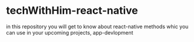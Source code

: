 # techWithHim-react-native
in this repository you will get to know about react-native methods whic you can use in your upcoming projects, app-devlopment
